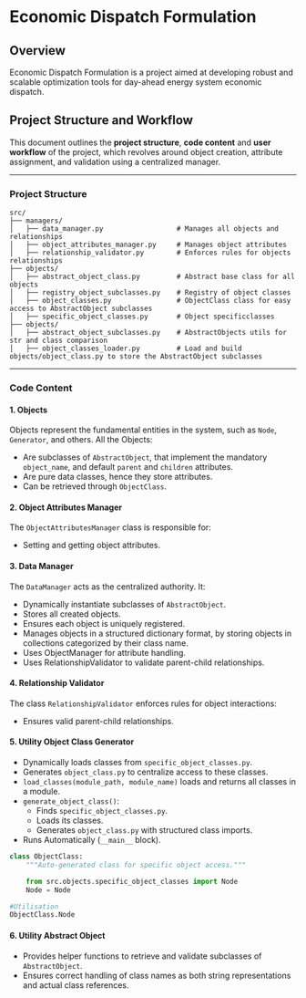 # Economic Dispatch Formulation

## Overview

Economic Dispatch Formulation is a project aimed at developing robust and scalable optimization tools 
for day-ahead energy system economic dispatch.

## **Project Structure and Workflow**

This document outlines the **project structure**, **code content** and **user workflow** of the project, which revolves around object creation,
attribute assignment, and validation using a centralized manager.

---

### **Project Structure**

```
src/
├── managers/
│   ├── data_manager.py                  # Manages all objects and relationships
│   ├── object_attributes_manager.py     # Manages object attributes
│   ├── relationship_validator.py        # Enforces rules for objects relationships
├── objects/
│   ├── abstract_object_class.py         # Abstract base class for all objects
│   ├── registry_object_subclasses.py    # Registry of object classes
│   ├── object_classes.py                # ObjectClass class for easy access to AbstractObject subclasses
│   ├── specific_object_classes.py       # Object specificclasses
├── objects/
│   ├── abstract_object_subclasses.py    # AbstractObjects utils for str and class comparison
│   ├── object_classes_loader.py         # Load and build objects/object_class.py to store the AbstractObject subclasses

```

---
### **Code Content**

#### **1. Objects**
Objects represent the fundamental entities in the system, such as `Node`, `Generator`, and others.
All the Objects:
- Are subclasses of `AbstractObject`, that implement the mandatory `object_name`, and default `parent` and `children` attributes.
- Are pure data classes, hence they store attributes.
- Can be retrieved through `ObjectClass`.

#### **2. Object Attributes Manager**
The `ObjectAttributesManager` class is responsible for:
- Setting and getting object attributes.

#### **3. Data Manager**
The `DataManager` acts as the centralized authority. It:
- Dynamically instantiate subclasses of `AbstractObject`.
- Stores all created objects.
- Ensures each object is uniquely registered.
- Manages objects in a structured dictionary format, by storing objects in collections categorized by their class name.
- Uses ObjectManager for attribute handling.
- Uses RelationshipValidator to validate parent-child relationships.

#### **4. Relationship Validator**
The class `RelationshipValidator` enforces rules for object interactions:
- Ensures valid parent-child relationships.

#### **5. Utility Object Class Generator**

- Dynamically loads classes from `specific_object_classes.py`.
- Generates `object_class.py` to centralize access to these classes.
- `load_classes(module_path, module_name)` loads and returns all classes in a module.
- `generate_object_class()`: 
  - Finds `specific_object_classes.py`.
  - Loads its classes.
  - Generates `object_class.py` with structured class imports.
- Runs Automatically (`__main__` block).

```python
class ObjectClass:
    """Auto-generated class for specific object access."""

    from src.objects.specific_object_classes import Node
    Node = Node

#Utilisation
ObjectClass.Node
```

#### **6. Utility Abstract Object**
- Provides helper functions to retrieve and validate subclasses of `AbstractObject`.
- Ensures correct handling of class names as both string representations and actual class references.


